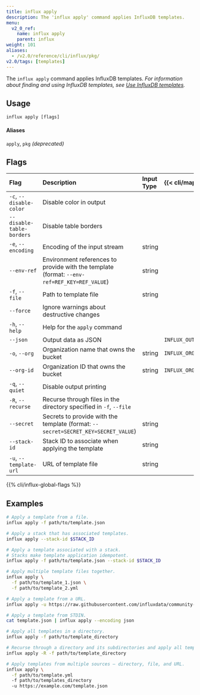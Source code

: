 ```yaml
---
title: influx apply
description: The 'influx apply' command applies InfluxDB templates.
menu:
  v2_0_ref:
    name: influx apply
    parent: influx
weight: 101
aliases:
  - /v2.0/reference/cli/influx/pkg/
v2.0/tags: [templates]
---
```


The `influx apply` command applies InfluxDB templates.
_For information about finding and using InfluxDB templates, see
[Use InfluxDB templates](/v2.0/influxdb-templates/use/)._

## Usage
```
influx apply [flags]
```

#### Aliases
`apply`, `pkg` _(deprecated)_

## Flags
| Flag                      | Description                                                                                 | Input Type | {{< cli/mapped >}}   |
|:----                      |:-----------------------------                                                               |:---------- |:------------------   |
| `-c`, `--disable-color`   | Disable color in output                                                                     |            |                      |
| `--disable-table-borders` | Disable table borders                                                                       |            |                      |
| `-e`, `--encoding`        | Encoding of the input stream                                                                | string     |                      |
| `--env-ref`               | Environment references to provide with the template (format: `--env-ref=REF_KEY=REF_VALUE`) | string     |                      |
| `-f`, `--file`            | Path to template file                                                                       | string     |                      |
| `--force`                 | Ignore warnings about destructive changes                                                   |            |                      |
| `-h`, `--help`            | Help for the `apply` command                                                                |            |                      |
| `--json`                  | Output data as JSON                                                                         |            | `INFLUX_OUTPUT_JSON` |
| `-o`, `--org`             | Organization name that owns the bucket                                                      | string     | `INFLUX_ORG`         |
| `--org-id`                | Organization ID that owns the bucket                                                        | string     | `INFLUX_ORG_ID`      |
| `-q`, `--quiet`           | Disable output printing                                                                     |            |                      |
| `-R`, `--recurse`         | Recurse through files in the directory specified in `-f`, `--file`                          |            |                      |
| `--secret`                | Secrets to provide with the template (format: `--secret=SECRET_KEY=SECRET_VALUE`)           | string     |                      |
| `--stack-id`              | Stack ID to associate when applying the template                                            | string     |                      |
| `-u`, `--template-url`    | URL of template file                                                                        | string     |                      |

{{% cli/influx-global-flags %}}

## Examples
```sh
# Apply a template from a file.
influx apply -f path/to/template.json

# Apply a stack that has associated templates.
influx apply --stack-id $STACK_ID

# Apply a template associated with a stack.
# Stacks make template application idempotent.
influx apply -f path/to/template.json --stack-id $STACK_ID

# Apply multiple template files together.
influx apply \
  -f path/to/template_1.json \
  -f path/to/template_2.yml

# Apply a template from a URL.
influx apply -u https://raw.githubusercontent.com/influxdata/community-templates/master/docker/docker.yml

# Apply a template from STDIN.
cat template.json | influx apply --encoding json

# Apply all templates in a directory.
influx apply -f path/to/template_directory

# Recurse through a directory and its subdirectories and apply all templates.
influx apply -R -f path/to/template_directory

# Apply templates from multiple sources – directory, file, and URL.
influx apply \
  -f path/to/template.yml
  -f path/to/templates_directory
  -u https://example.com/template.json
```
